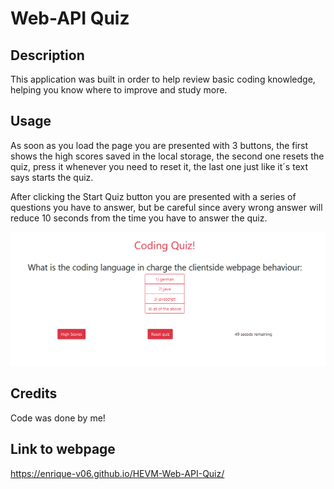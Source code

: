 # Web-API Quiz

## Description

This application was built in order to help review basic coding knowledge, helping you know where to improve and study more.

## Usage

As soon as you load the page you are presented with 3 buttons, the first shows the high scores saved in the local storage, the second one resets the quiz, press it whenever you need to reset it, the last one just like it´s text says starts the quiz.

After clicking the Start Quiz button you are presented with a series of questions you have to answer, but be careful since avery wrong answer will reduce 10 seconds from the time you have to answer the quiz.

![Quiz question](./assets/images/Quiz_sample.png)

## Credits

Code was done by me!

## Link to webpage

https://enrique-v06.github.io/HEVM-Web-API-Quiz/